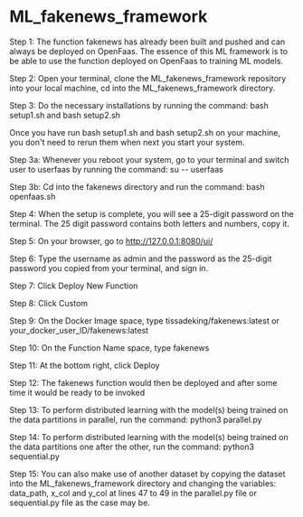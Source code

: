 # ML_fakenews_framework

Step 1: The function fakenews has already been built and pushed and can always be deployed on OpenFaas. The essence of this ML framework is to be able to use the function deployed on OpenFaas to training ML models.

Step 2: Open your terminal, clone the ML_fakenews_framework repository into your local machine, cd into the ML_fakenews_framework directory.

Step 3: Do the necessary installations by running the command: bash setup1.sh and bash setup2.sh

Once you have run bash setup1.sh and bash setup2.sh on your machine, you don't need to rerun them when next you start your system.

Step 3a: Whenever you reboot your system, go to your terminal and switch user to userfaas by running the command: su -- userfaas

Step 3b: Cd into the fakenews directory and run the command: bash openfaas.sh

Step 4: When the setup is complete, you will see a 25-digit password on the terminal. The 25 digit password contains both letters and numbers, copy it.

Step 5: On your browser, go to http://127.0.0.1:8080/ui/

Step 6: Type the username as admin and the password as the 25-digit password you copied from your terminal, and sign in.

Step 7: Click Deploy New Function

Step 8: Click Custom

Step 9: On the Docker Image space, type tissadeking/fakenews:latest or your_docker_user_ID/fakenews:latest

Step 10: On the Function Name space, type fakenews

Step 11: At the bottom right, click Deploy

Step 12: The fakenews function would then be deployed and after some time it would be ready to be invoked

Step 13: To perform distributed learning with the model(s) being trained on the data partitions in parallel, run the command: python3 parallel.py

Step 14: To perform distributed learning with the model(s) being trained on the data partitions one after the other, run the command: python3 sequential.py

Step 15: You can also make use of another dataset by copying the dataset into the ML_fakenews_framework directory and changing the variables: data_path, x_col and y_col at lines 47 to 49 in the parallel.py file or sequential.py file as the case may be.
